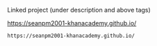 Linked project (under description and above tags)

https://seanpm2001-khanacademy.github.io/

```
https://seanpm2001-khanacademy.github.io/
```

